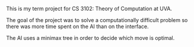 This is my term project for CS 3102: Theory of Computation at UVA.

The goal of the project was to solve a computationally difficult problem so there was more time spent on the AI than on the interface.

The AI uses a minimax tree in order to decide which move is optimal.